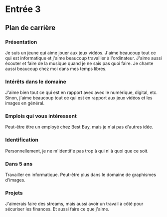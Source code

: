 # Entrée 3
## Plan de carrière

### Présentation
Je suis un jeune qui aime jouer aux jeux vidéos. J'aime beaucoup tout ce qui est informatique et j'aime beaucoup travailler à l'ordinateur. J'aime aussi écouter et faire de la musique quand je ne sais pas quoi faire. Je chante aussi beaucoup chez moi dans mes temps libres. 

### Intérêts dans le domaine
J'aime bien tout ce qui est en rapport avec avec le numérique, digital, etc. Sinon, j'aime beaucoup tout ce qui est en rapport aux jeux vidéos et les images en général. 

### Emplois qui vous intéressent
Peut-être être un employé chez Best Buy, mais je n'ai pas d'autres idée.

### Identification
Personnellement, je ne m'identifie pas trop à qui ni à quoi que ce soit.

### Dans 5 ans
Travailler en informatique. Peut-être plus dans le domaine de graphismes d'images.

### Projets
J'aimerais faire des streams, mais aussi avoir un travail à côté pour sécuriser les finances. Et aussi faire ce que j'aime.

